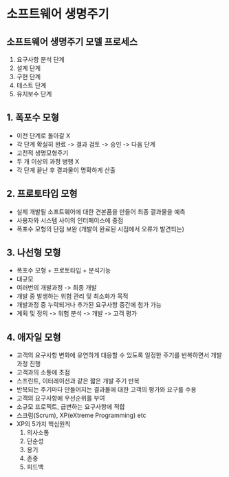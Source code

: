 # 소프트웨어 생명주기

## 소프트웨어 생명주기 모델 프로세스

1. 요구사항 분석 단계
2. 설계 단계
3. 구현 단계
4. 테스트 단계
5. 유지보수 단계 

## 1. 폭포수 모형

- 이전 단계로 돌아갈 X
- 각 단계 확실히 완료 -> 결과 검토 -> 승인 -> 다음 단계
- 고전적 생명모형주기
- 두 개 이상의 과정 병행 X
- 각 단계 끝난 후 결과물이 명확하게 산출

## 2. 프로토타입 모형

* 실제 개발될 소프트웨어에 대한 견본품을 만들어 최종 결과물을 예측
* 사용자와 시스템 사이의 인터페이스에 중점
* 폭포수 모형의 단점 보완 (개발이 완료된 시점에서 오류가 발견되는)

## 3. 나선형 모형

* 폭포수 모형 + 프로토타입 + 분석기능
* 대규모
* 여러번의 개발과정 -> 최종 개발
* 개발 중 발생하는 위험 관리 및 최소화가 목적
* 개발과정 중 누락되거나 추가된 요구사항 중간에 첨가 가능 
* 계획 및 정의 -> 위험 분석 -> 개발 -> 고객 평가

## 4. 애자일 모형

* 고객의 요구사항 변화에 유연하게 대응할 수 있도록 일정한 주기를 반복하면서 개발 과정 진행
* 고객과의 소통에 초점
* 스프린트, 이터레이션과 같은 짧은 개발 주기 반복
* 반복되는 주기마다 만들어지는 결과물에 대한 고객의 평가와 요구를 수용
* 고객의 요구사항에 우선순위를 부여
* 소규모 프로젝트, 급변하는 요구사항에 적합
* 스크럼(Scrum), XP(eXtreme Programming) etc
* XP의 5가지 핵심원칙
  1) 의사소통
  2) 단순성
  3) 용기
  4) 존중
  5) 피드백 